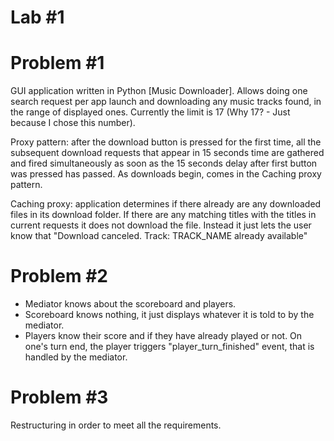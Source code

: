 Lab #1
======

Problem #1
==========

GUI application written in Python [Music Downloader]. Allows doing one search request per
app launch and downloading any music tracks found, in the range of displayed ones.
Currently the limit is 17 (Why 17? - Just because I chose this number).

Proxy pattern: after the download button is pressed for the first time, all the subsequent
               download requests that appear in 15 seconds time are gathered and fired
               simultaneously as soon as the 15 seconds delay after first button was pressed
               has passed. As downloads begin, comes in the Caching proxy pattern.
               
Caching proxy: application determines if there already are any downloaded files in its download
               folder. If there are any matching titles with the titles in current requests it
               does not download the file. Instead it just lets the user know that 
               "Download canceled. Track: TRACK_NAME already available"

Problem #2
==========

- Mediator knows about the scoreboard and players.
- Scoreboard knows nothing, it just displays whatever it is told to by the mediator.
- Players know their score and if they have already played or not. On one's turn end,
the player triggers "player_turn_finished" event, that is handled by the mediator.

Problem #3
==========

Restructuring in order to meet all the requirements.

